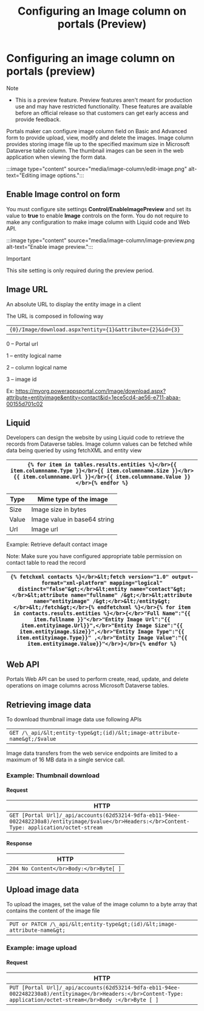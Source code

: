 ﻿---
title: Configuring an Image column on portals (Preview)
---
# Configuring an image column on portals (preview)

>[!NOTE]
> - This is a preview feature.  Preview features aren't meant for production use and may have restricted functionality. These features are available before an official release so that customers can get early access and provide feedback.

Portals maker can configure image column field on Basic and Advanced form to provide upload, view, modify and delete the images. Image column provides storing image file up to the specified maximum size in Microsoft Dataverse table column. The thumbnail images can be seen in the web application when viewing the form data.

:::image type="content" source="media/image-column/edit-image.png" alt-text="Editing image options.":::

## Enable Image control on form

You must configure site settings **Control/EnableImagePreview** and set its value to **true** to enable **Image** controls on the form. You do not require to make any configuration to make image column with Liquid code and Web API.

:::image type="content" source="media/image-column/image-preview.png alt-text="Enable image preview.":::

>[!IMPORTANT]
> This site setting is only required during the preview period.

## Image URL

An absolute URL to display the entity image in a client

The URL is composed in following way

|                                                         |
|---------------------------------------------------------|
| ```{0}/Image/download.aspx?entity={1}&attribute={2}&id={3}``` |

0 – Portal url

1 – entity logical name

2 – column logical name

3 – image id

Ex: https://myorg.powerappsportal.com/Image/download.aspx?attribute=entityimage&entity=contact&id=1ece5cd4-ae56-e711-abaa-00155d701c02

## Liquid

Developers can design the website by using Liquid code to retrieve the records from Dataverse tables. Image column values can be fetched while data being queried by using fetchXML and entity view

| ```{% for item in tables.results.entities %}</br>{{ item.columnname.Type }}</br>{{ item.columnname.Size }}</br>{{ item.columnname.Url }}</br>{{ item.columnname.Value }}</br>{% endfor %}``` |
|-------------------------|

| Type  | Mime type of the image       |
|-------|------------------------------|
| Size  | Image size in bytes          |
| Value | Image value in base64 string |
| Url   | Image url                    |

Example: Retrieve default contact image

Note: Make sure you have configured appropriate table permission on contact table to read the record

| ```{% fetchxml contacts %}</br>&lt;fetch version="1.0" output-format="xml-platform" mapping="logical" distinct="false"&gt;</br>&lt;entity name="contact"&gt;</br>&lt;attribute name="fullname" /&gt;</br>&lt;attribute name="entityimage" /&gt;</br>&lt;/entity&gt;</br>&lt;/fetch&gt;</br>{% endfetchxml %}</br>{% for item in contacts.results.entities %}</br>{</br>"Full Name":"{{ item.fullname }}"</br>"Entity Image Url":"{{ item.entityimage.Url}}",</br>"Entity Image Size":"{{ item.entityimage.Size}}",</br>"Entity Image Type":"{{ item.entityimage.Type}}" ,</br>"Entity Image Value":"{{ item.entityimage.Value}}"</br>}</br>{% endfor %}``` |
|-------------------------|

## Web API

Portals Web API can be used to perform create, read, update, and delete operations on image columns across Microsoft Dataverse tables.

## Retrieving image data

To download thumbnail image data use following APIs

|                                                                        |
|------------------------------------------------------------------------|
| ```GET /\_api/&lt;entity-type&gt;(id)/&lt;image-attribute-name&gt;/$value``` |

Image data transfers from the web service endpoints are limited to a maximum of 16 MB data in a single service call.

### Example: Thumbnail download

#### Request

| HTTP |
|-------------------------|
| ```GET [Portal Url]/_api/accounts(62d53214-9dfa-eb11-94ee-0022482230a8)/entityimage/$value</br>Headers:</br>Content-Type: application/octet-stream``` |

#### Response

| HTTP |
|-------------------------|
| ```204 No Content</br>Body:</br>Byte[ ]``` |

## Upload image data

To upload the images, set the value of the image column to a byte array that contains the content of the image file

|                                                                          |
|--------------------------------------------------------------------------|
| ```PUT or PATCH /\_api/&lt;entity-type&gt;(id)/&lt;image-attribute-name&gt;``` |

### Example: image upload

#### Request

| HTTP |
|-------------------------|
| ```PUT [Portal Url]/_api/accounts(62d53214-9dfa-eb11-94ee-0022482230a8)/entityimage</br>Headers:</br>Content-Type: application/octet-stream</br>Body :</br>Byte [ ]``` |